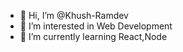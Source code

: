 - 👋 Hi, I’m @Khush-Ramdev
- 👀 I’m interested in Web Development
- 🌱 I’m currently learning React,Node

<!---
Khush-Ramdev/Khush-Ramdev is a ✨ special ✨ repository because its `README.md` (this file) appears on your GitHub profile.
You can click the Preview link to take a look at your changes.
--->
